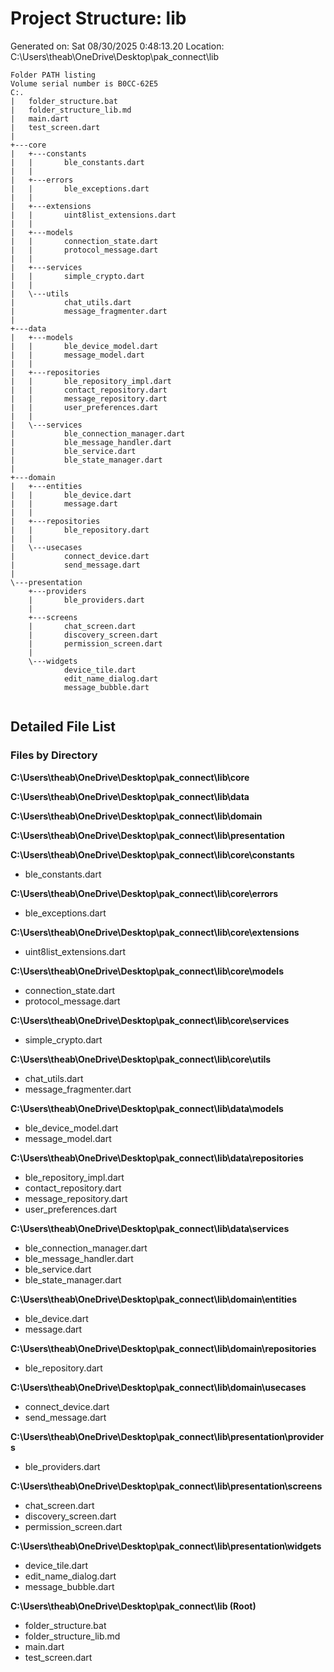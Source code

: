 # Project Structure: lib 
 
Generated on: Sat 08/30/2025  0:48:13.20 
Location: C:\Users\theab\OneDrive\Desktop\pak_connect\lib 
 
```tree 
Folder PATH listing
Volume serial number is B0CC-62E5
C:.
|   folder_structure.bat
|   folder_structure_lib.md
|   main.dart
|   test_screen.dart
|   
+---core
|   +---constants
|   |       ble_constants.dart
|   |       
|   +---errors
|   |       ble_exceptions.dart
|   |       
|   +---extensions
|   |       uint8list_extensions.dart
|   |       
|   +---models
|   |       connection_state.dart
|   |       protocol_message.dart
|   |       
|   +---services
|   |       simple_crypto.dart
|   |       
|   \---utils
|           chat_utils.dart
|           message_fragmenter.dart
|           
+---data
|   +---models
|   |       ble_device_model.dart
|   |       message_model.dart
|   |       
|   +---repositories
|   |       ble_repository_impl.dart
|   |       contact_repository.dart
|   |       message_repository.dart
|   |       user_preferences.dart
|   |       
|   \---services
|           ble_connection_manager.dart
|           ble_message_handler.dart
|           ble_service.dart
|           ble_state_manager.dart
|           
+---domain
|   +---entities
|   |       ble_device.dart
|   |       message.dart
|   |       
|   +---repositories
|   |       ble_repository.dart
|   |       
|   \---usecases
|           connect_device.dart
|           send_message.dart
|           
\---presentation
    +---providers
    |       ble_providers.dart
    |       
    +---screens
    |       chat_screen.dart
    |       discovery_screen.dart
    |       permission_screen.dart
    |       
    \---widgets
            device_tile.dart
            edit_name_dialog.dart
            message_bubble.dart
            
``` 
 
## Detailed File List 
 
### Files by Directory 
 
 
**C:\Users\theab\OneDrive\Desktop\pak_connect\lib\core** 
 
**C:\Users\theab\OneDrive\Desktop\pak_connect\lib\data** 
 
**C:\Users\theab\OneDrive\Desktop\pak_connect\lib\domain** 
 
**C:\Users\theab\OneDrive\Desktop\pak_connect\lib\presentation** 
 
**C:\Users\theab\OneDrive\Desktop\pak_connect\lib\core\constants** 
- ble_constants.dart 
 
**C:\Users\theab\OneDrive\Desktop\pak_connect\lib\core\errors** 
- ble_exceptions.dart 
 
**C:\Users\theab\OneDrive\Desktop\pak_connect\lib\core\extensions** 
- uint8list_extensions.dart 
 
**C:\Users\theab\OneDrive\Desktop\pak_connect\lib\core\models** 
- connection_state.dart 
- protocol_message.dart 
 
**C:\Users\theab\OneDrive\Desktop\pak_connect\lib\core\services** 
- simple_crypto.dart 
 
**C:\Users\theab\OneDrive\Desktop\pak_connect\lib\core\utils** 
- chat_utils.dart 
- message_fragmenter.dart 
 
**C:\Users\theab\OneDrive\Desktop\pak_connect\lib\data\models** 
- ble_device_model.dart 
- message_model.dart 
 
**C:\Users\theab\OneDrive\Desktop\pak_connect\lib\data\repositories** 
- ble_repository_impl.dart 
- contact_repository.dart 
- message_repository.dart 
- user_preferences.dart 
 
**C:\Users\theab\OneDrive\Desktop\pak_connect\lib\data\services** 
- ble_connection_manager.dart 
- ble_message_handler.dart 
- ble_service.dart 
- ble_state_manager.dart 
 
**C:\Users\theab\OneDrive\Desktop\pak_connect\lib\domain\entities** 
- ble_device.dart 
- message.dart 
 
**C:\Users\theab\OneDrive\Desktop\pak_connect\lib\domain\repositories** 
- ble_repository.dart 
 
**C:\Users\theab\OneDrive\Desktop\pak_connect\lib\domain\usecases** 
- connect_device.dart 
- send_message.dart 
 
**C:\Users\theab\OneDrive\Desktop\pak_connect\lib\presentation\providers** 
- ble_providers.dart 
 
**C:\Users\theab\OneDrive\Desktop\pak_connect\lib\presentation\screens** 
- chat_screen.dart 
- discovery_screen.dart 
- permission_screen.dart 
 
**C:\Users\theab\OneDrive\Desktop\pak_connect\lib\presentation\widgets** 
- device_tile.dart 
- edit_name_dialog.dart 
- message_bubble.dart 
 
**C:\Users\theab\OneDrive\Desktop\pak_connect\lib (Root)** 
- folder_structure.bat 
- folder_structure_lib.md 
- main.dart 
- test_screen.dart 
 
